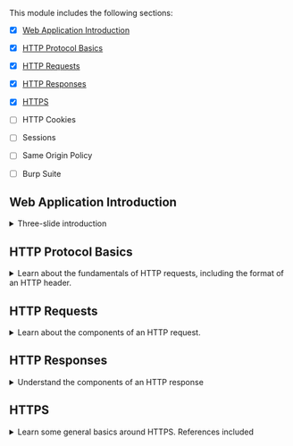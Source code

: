 This module includes the following sections:

- [x] [Web Application Introduction](#web-application-introduction)
- [x] [HTTP Protocol Basics](#http-protocol-basics)
- [x] [HTTP Requests](#http-requests)
- [x] [HTTP Responses](#http-responses)
- [x] [HTTPS](#https)
- [ ] HTTP Cookies
- [ ] Sessions
- [ ] Same Origin Policy
- [ ] Burp Suite


## Web Application Introduction
<details>
  <summary>Three-slide introduction</summary>

  ![](img/3.1-1.png)
  
  ![](img/3.1-2.png)

  ![](img/3.1-3.png)
</details>

## HTTP Protocol Basics
<details>
  <summary>Learn about the fundamentals of HTTP requests, including the format of an HTTP header.</summary>

  ![](img/3.2-1.png)

  ![](img/3.2-2.png)

  ![](img/3.2-3.png)

  ![](img/3.2-4.png)

  ![](img/3.2-5.png)

  See https://hpbn.co/http1x/

  ![](img/3.2-6.png)

  ![](img/3.2-7.png)

  Here is an example of how you can use a Python script to send an HTTP request:

  ![](img/3.2-8.png)  

</details>

## HTTP Requests
<details>
  <summary>Learn about the components of an HTTP request.</summary>

  ![](img/3.2.1-1.png)

  ![](img/3.2.1-2.png)

  ![](img/3.2.1-3.png)

  ![](img/3.2.1-4.png)

  ![](img/3.2.1-5.png)

  ![](img/3.2.1-6.png)

  ![](img/3.2.1-7.png)

  ![](img/3.2.1-8.png)

  See https://www.w3.org/TR/uri-clarification/

  Here is an example of how you can use a Python script to send an HTTP request:

  ![](img/3.2-8.png)  

  To end lines in HTTP, you have to use the `\r` (carriage return) and the `\n` (newline) characters. See the previous section for requirements on this.

  ![](img/3.2.1-9.png)

  ![](img/3.2.1-10.png)

  ![](img/3.2.1-11.png)

  ![](img/3.2.1-12.png)

  ![](img/3.2.1-13.png)

  ![](img/3.2.1-14.png)

</details>

## HTTP Responses
<details>
<summary>Understand the components of an HTTP response</summary>

![](img/3.2.2-1.png)

![](img/3.2.2-2.png)

![](img/3.2.2-3.png)

![](img/3.2.2-4.png)

![](img/3.2.2-5.png)

![](img/3.2.2-6.png)

![](img/3.2.2-7.png)

![](img/3.2.2-8.png)

![](img/3.2.2-9.png)

![](img/3.2.2-10.png)

![](img/3.2.2-11.png)

</details>

## HTTPS
<details>
<summary>Learn some general basics around HTTPS. References included</summary>

References
- [HTTP Status Code Reference](https://www.w3.org/Protocols/rfc2616/rfc2616-sec10.html)
- [SSL/TLS Strong Encryption: An Introduction](https://httpd.apache.org/docs/2.2/ssl/ssl_intro.html)
- [HTTP Overview, History, Versions, and Standards](http://www.tcpipguide.com/free/t_HTTPOverviewHistoryVersionsandStandards.htm)
- [HTTP/1.X](https://hpbn.co/http1x/)
- [URI](https://www.w3.org/TR/uri-clarification/)

![](img/3.2.3-1.png)

![](img/3.2.3-2.png)

![](img/3.2.3-3.png)

![](img/3.2.3-4.png)

![](img/3.2.3-5.png)

![](img/3.2.3-6.png)

![](img/3.2.3-7.png)

![](img/3.2.3-8.png)

![](img/3.2.3-9.png)

</details>

